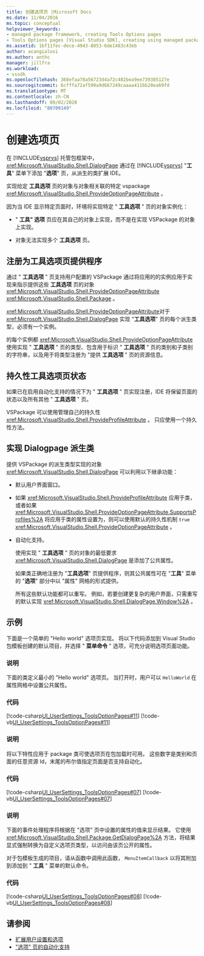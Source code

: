 ```yaml
---
title: 创建选项页 |Microsoft Docs
ms.date: 11/04/2016
ms.topic: conceptual
helpviewer_keywords:
- managed package framework, creating Tools Options pages
- Tools Options pages [Visual Studio SDK], creating using managed package framework
ms.assetid: 1bf11fec-dece-4943-8053-6de1483c43eb
author: acangialosi
ms.author: anthc
manager: jillfra
ms.workload:
- vssdk
ms.openlocfilehash: 368efaa78a56723d4a72c482bea9ee739385127e
ms.sourcegitcommit: 6cfffa72af599a9d667249caaaa411bb28ea69fd
ms.translationtype: MT
ms.contentlocale: zh-CN
ms.lasthandoff: 09/02/2020
ms.locfileid: "80709149"
---
```

# <a name="create-options-pages"></a>创建选项页
在 [!INCLUDE[vsprvs](../../code-quality/includes/vsprvs_md.md)] 托管包框架中， <xref:Microsoft.VisualStudio.Shell.DialogPage> 通过在 [!INCLUDE[vsprvs](../../code-quality/includes/vsprvs_md.md)] "**工具**" 菜单下添加 "**选项**" 页，从派生的类扩展 IDE。

 实现给定 **工具选项** 页的对象与对象相关联的特定 vspackage <xref:Microsoft.VisualStudio.Shell.ProvideOptionPageAttribute> 。

 因为当 IDE 显示特定页面时，环境将实现特定 " **工具选项** " 页的对象实例化：

- " **工具" 选项** 页应在其自己的对象上实现，而不是在实现 VSPackage 的对象上实现。

- 对象无法实现多个 **工具选项** 页。

## <a name="register-as-a-tools-options-page-provider"></a>注册为工具选项页提供程序
 通过 " **工具选项** " 页支持用户配置的 VSPackage 通过将应用的的实例应用于实现来指示提供这些 **工具选项** 页的对象 <xref:Microsoft.VisualStudio.Shell.ProvideOptionPageAttribute> <xref:Microsoft.VisualStudio.Shell.Package> 。

 <xref:Microsoft.VisualStudio.Shell.ProvideOptionPageAttribute>对于 <xref:Microsoft.VisualStudio.Shell.DialogPage> 实现 "**工具选项**" 页的每个派生类型，必须有一个实例。

 的每个实例都 <xref:Microsoft.VisualStudio.Shell.ProvideOptionPageAttribute> 使用实现 " **工具选项** " 页的类型、包含用于标识 " **工具选项** " 页的类别和子类别的字符串，以及用于将类型注册为 "提供 **工具选项** " 页的资源信息。

## <a name="persist-tools-options-page-state"></a>持久性工具选项页状态
 如果已在启用自动化支持的情况下为 " **工具选项** " 页实现注册，IDE 将保留页面的状态以及所有其他 " **工具选项** " 页。

 VSPackage 可以使用管理自己的持久性 <xref:Microsoft.VisualStudio.Shell.ProvideProfileAttribute> 。 只应使用一个持久性方法。

## <a name="implement-dialogpage-class"></a>实现 Dialogpage 派生类
 提供 VSPackage 的派生类型实现的对象 <xref:Microsoft.VisualStudio.Shell.DialogPage> 可以利用以下继承功能：

- 默认用户界面窗口。

- 如果 <xref:Microsoft.VisualStudio.Shell.ProvideProfileAttribute> 应用于类，或者如果 <xref:Microsoft.VisualStudio.Shell.ProvideOptionPageAttribute.SupportsProfiles%2A> 将应用于类的属性设置为，则可以使用默认的持久性机制 `true` <xref:Microsoft.VisualStudio.Shell.ProvideOptionPageAttribute> 。

- 自动化支持。

  使用实现 " **工具选项** " 页的对象的最低要求 <xref:Microsoft.VisualStudio.Shell.DialogPage> 是添加了公共属性。

  如果类正确地注册为 "**工具选项**" 页提供程序，则其公共属性可在 "**工具**" 菜单的 "**选项**" 部分中以 "属性" 网格的形式提供。

  所有这些默认功能都可以重写。 例如，若要创建更复杂的用户界面，只需重写的默认实现 <xref:Microsoft.VisualStudio.Shell.DialogPage.Window%2A> 。

## <a name="example"></a>示例
 下面是一个简单的 "Hello world" 选项页实现。 将以下代码添加到 Visual Studio 包模板创建的默认项目，并选择 " **菜单命令** " 选项，可充分说明选项页面功能。

### <a name="description"></a>说明
 下面的类定义最小的 "Hello world" 选项页。 当打开时，用户可以 `HelloWorld` 在属性网格中设置公共属性。

### <a name="code"></a>代码
 [!code-csharp[UI_UserSettings_ToolsOptionPages#11](../../extensibility/internals/codesnippet/CSharp/creating-options-pages_1.cs)]
 [!code-vb[UI_UserSettings_ToolsOptionPages#11](../../extensibility/internals/codesnippet/VisualBasic/creating-options-pages_1.vb)]

### <a name="description"></a>说明
 将以下特性应用于 package 类可使选项页在包加载时可用。 这些数字是类别和页面的任意资源 Id，末尾的布尔值指定页面是否支持自动化。

### <a name="code"></a>代码
 [!code-csharp[UI_UserSettings_ToolsOptionPages#07](../../extensibility/internals/codesnippet/CSharp/creating-options-pages_2.cs)]
 [!code-vb[UI_UserSettings_ToolsOptionPages#07](../../extensibility/internals/codesnippet/VisualBasic/creating-options-pages_2.vb)]

### <a name="description"></a>说明
 下面的事件处理程序将根据在 "选项" 页中设置的属性的值来显示结果。 它使用 <xref:Microsoft.VisualStudio.Shell.Package.GetDialogPage%2A> 方法，将结果显式强制转换为自定义选项页类型，以访问由该页公开的属性。

 对于包模板生成的项目，请从函数中调用此函数， `MenuItemCallback` 以将其附加到添加到 " **工具** " 菜单的默认命令。

### <a name="code"></a>代码
 [!code-csharp[UI_UserSettings_ToolsOptionPages#08](../../extensibility/internals/codesnippet/CSharp/creating-options-pages_3.cs)]
 [!code-vb[UI_UserSettings_ToolsOptionPages#08](../../extensibility/internals/codesnippet/VisualBasic/creating-options-pages_3.vb)]

## <a name="see-also"></a>请参阅
- [扩展用户设置和选项](../../extensibility/extending-user-settings-and-options.md)
- ["选项" 页的自动化支持](../../extensibility/internals/automation-support-for-options-pages.md)
